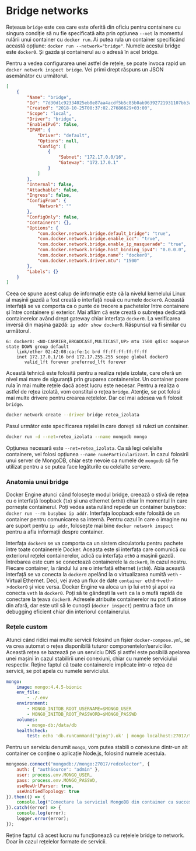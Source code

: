 # Bridge networks

Rețeaua `bridge` este cea care este oferită din oficiu pentru containere cu singura condiție să nu fie specificată alta prin opțiunea `--net` la momentul rulării unui container cu `docker run`. Ai putea rula un container specificând această opțiune: `docker run --network="bridge"`. Numele acestui bridge este `docker0`. Și gazda și containerul au o adresă în acel bridge.

Pentru a vedea configurarea unei astfel de rețele, se poate invoca rapid un `docker network inspect bridge`. Vei primi drept răspuns un JSON asemănător cu următorul.

```json
[
    {
        "Name": "bridge",
        "Id": "7d30d1c92334025eb8e87aa4acdf5b5c85b0ab96392721931107bb3a300ea6a0",
        "Created": "2018-10-25T08:37:02.27686629+03:00",
        "Scope": "local",
        "Driver": "bridge",
        "EnableIPv6": false,
        "IPAM": {
            "Driver": "default",
            "Options": null,
            "Config": [
                {
                    "Subnet": "172.17.0.0/16",
                    "Gateway": "172.17.0.1"
                }
            ]
        },
        "Internal": false,
        "Attachable": false,
        "Ingress": false,
        "ConfigFrom": {
            "Network": ""
        },
        "ConfigOnly": false,
        "Containers": {},
        "Options": {
            "com.docker.network.bridge.default_bridge": "true",
            "com.docker.network.bridge.enable_icc": "true",
            "com.docker.network.bridge.enable_ip_masquerade": "true",
            "com.docker.network.bridge.host_binding_ipv4": "0.0.0.0",
            "com.docker.network.bridge.name": "docker0",
            "com.docker.network.driver.mtu": "1500"
        },
        "Labels": {}
    }
]
```

Ceea ce spune acest calup de informație este că la nivelul kernelului Linux al mașinii gazdă a fost creată o interfață nouă cu numele `docker0`. Această interfață se va comporta ca o punte de trecere a pachetelor între containere și între containere și exterior. Mai aflăm că este creată o subrețea dedicată containerelor având drept gateway chiar interfața `docker0`. La verificarea inversă din mașina gazdă: `ip addr show docker0`. Răspunsul va fi similar cu următorul.

```text
6: docker0: <NO-CARRIER,BROADCAST,MULTICAST,UP> mtu 1500 qdisc noqueue state DOWN group default
    link/ether 02:42:08:ca:fe:1c brd ff:ff:ff:ff:ff:ff
    inet 172.17.0.1/16 brd 172.17.255.255 scope global docker0
       valid_lft forever preferred_lft forever
```

Această tehnică este folosită pentru a realiza rețele izolate, care oferă un nivel mai mare de siguranță prin gruparea containerelor. Un container poare rula în mai multe rețele dacă acest lucru este necesar. Pentru a realiza o astfel de rețea izolată, vom constitui o rețea `bridge`. Atenție, se pot folosi mai multe drivere pentru crearea rețelelor. Dar cel mai adesea va fi folosit `bridge`.

```bash
docker network create --driver bridge retea_izolata
```

Pasul următor este specificarea rețelei în care dorești să rulezi un container.

```bash
docker run -d --net=retea_izolata --name mongodb mongo
```

Opțiunea necesară este `--net=retea_izolata`. Ca să legi celelalte containere, vei folosi opțiunea `--name numeParticularizant`. În cazul folosirii unui server de MongoDB, chiar este nevoie ca numele de `mongodb` să fie utilizat pentru a se putea face legăturile cu celelalte servere.

### Anatomia unui bridge

Docker Engine atunci când folosește modul bridge, creează o stivă de rețea cu o interfață loopback (`lo`) și una ethernet (`eth0`) chiar în momentul în care pornește containerul. Poți vedea asta rulând repede un container busybox: `docker run --rm busybox ip addr`. Interfața loopback este folosită de un container pentru comunicarea sa internă. Pentru cazul în care o imagine nu are suport pentru `ip addr`, folosește mai bine `docker network inspect` pentru a afla informații despre container.

Interfața `docker0` se va comporta ca un sistem circulatoriu pentru pachete între toate containerele Docker. Aceasta este și interfața care comunică cu exteriorul rețelei containerelor, adică cu interfața `eth0` a mașinii gazdă. Întrebarea este cum se conectează containerele la `docker0`, în cazul nostru. Fiecare container, la rândul lui are o interfață ethernet (`eth0`). Abia această interfață se va conecta la `docker0` apelând la o virtualizarea numită `veth` - Virtual Ethernet. Deci, vei avea un flux de date `container eth0`->`veth`->`docker0` și vice versa. Docker Engine va aloca un ip lui `eth0` și apoi va conecta `veth` la `docker0`. Poți să te gândești la `veth` ca la o mufă rapidă de conectare la țeava `docker0`. Adresele atribuite containerelor nu pot fi atinse din afară, dar este util să le cunoști (`docker inspect`) pentru a face un debugging eficient chiar din interiorul containerului.

### Rețele custom

Atunci când ridici mai multe servicii folosind un fișier `docker-compose.yml`, se va crea automat o rețea disponibilă tuturor componentelor/serviciilor. Această rețea se bazează pe un serviciu DNS și astfel este posibilă apelarea unei mașini în cazul stabilirii unei conexiuni, chiar cu numele serviciului respectiv. Reține faptul că toate containerele implicate într-o rețea de servicii, se pot apela cu numele serviciului.

```yaml
mongo:
    image: mongo:4.4.5-bionic
    env_file:
        - ./.env
    environment:
        - MONGO_INITDB_ROOT_USERNAME=$MONGO_USER
        - MONGO_INITDB_ROOT_PASSWORD=$MONGO_PASSWD
    volumes:
        - mongo-db:/data/db
    healthcheck:
        test: echo 'db.runCommand("ping").ok' | mongo localhost:27017/test --quiet
```

Pentru un serviciu denumit `mongo`, vom putea stabili o conexiune dintr-un alt container ce conține o aplicație Node.js, folosind numele acestuia.

```javascript
mongoose.connect("mongodb://mongo:27017/redcolector", {
    auth: { "authSource": "admin" },
    user: process.env.MONGO_USER,
    pass: process.env.MONGO_PASSWD,
    useNewUrlParser: true,
    useUnifiedTopology: true
}).then(() => {
    console.log("Conectare la serviciul MongoDB din container cu succes");
}).catch((error) => {
    console.log(error);
    logger.error(error);
});
```

Reține faptul că acest lucru nu funcționează cu rețelele bridge to network. Doar în cazul rețelelor formate de servicii.
